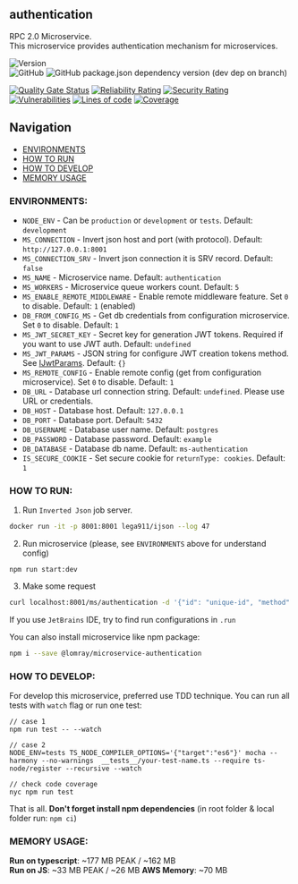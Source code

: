 authentication
-------------------

RPC 2.0 Microservice.  
This microservice provides authentication mechanism for microservices.

![Version](https://img.shields.io/badge/dynamic/json.svg?url=https%3A%2F%2Fraw.githubusercontent.com%2FLomray-Software%2Fmicroservices%2Fstaging%2Fmicroservices%2Fauthentication%2Fpackage.json&label=Staging%20version&query=$.version&colorB=blue)  
![GitHub](https://img.shields.io/github/license/Lomray-Software/microservices)
![GitHub package.json dependency version (dev dep on branch)](https://img.shields.io/github/package-json/dependency-version/Lomray-Software/microservices/dev/typescript/staging)

[![Quality Gate Status](https://sonarqube-proxy.lomray.com/status/microservices-authentication?token=b6ab7058149225b55075f5564fe532c9)](https://sonarqube.lomray.com/dashboard?id=microservices-authentication)
[![Reliability Rating](https://sonarqube-proxy.lomray.com/reliability/microservices-authentication?token=b6ab7058149225b55075f5564fe532c9)](https://sonarqube.lomray.com/dashboard?id=microservices-authentication)
[![Security Rating](https://sonarqube-proxy.lomray.com/security/microservices-authentication?token=b6ab7058149225b55075f5564fe532c9)](https://sonarqube.lomray.com/dashboard?id=microservices-authentication)
[![Vulnerabilities](https://sonarqube-proxy.lomray.com/vulnerabilities/microservices-authentication?token=b6ab7058149225b55075f5564fe532c9)](https://sonarqube.lomray.com/dashboard?id=microservices-authentication)
[![Lines of code](https://sonarqube-proxy.lomray.com/lines/microservices-authentication?token=b6ab7058149225b55075f5564fe532c9)](https://sonarqube.lomray.com/dashboard?id=microservices-authentication)
[![Coverage](https://sonarqube-proxy.lomray.com/coverage/microservices-authentication?token=b6ab7058149225b55075f5564fe532c9)](https://sonarqube.lomray.com/dashboard?id=microservices-authentication)

## Navigation
- [ENVIRONMENTS](#environments)
- [HOW TO RUN](#how-to-run)
- [HOW TO DEVELOP](#how-to-develop)
- [MEMORY USAGE](#memory-usage)

### <a id="environments"></a>ENVIRONMENTS:
- `NODE_ENV` - Can be `production` or `development` or `tests`. Default: `development`
- `MS_CONNECTION` - Invert json host and port (with protocol). Default: `http://127.0.0.1:8001`
- `MS_CONNECTION_SRV` - Invert json connection it is SRV record. Default: `false`
- `MS_NAME` - Microservice name. Default: `authentication`
- `MS_WORKERS` - Microservice queue workers count. Default: `5`
- `MS_ENABLE_REMOTE_MIDDLEWARE` - Enable remote middleware feature. Set `0` to disable. Default: `1` (enabled)
- `DB_FROM_CONFIG_MS` - Get db credentials from configuration microservice. Set `0` to disable. Default: `1`
- `MS_JWT_SECRET_KEY` - Secret key for generation JWT tokens. Required if you want to use JWT auth. Default: `undefined`
- `MS_JWT_PARAMS` - JSON string for configure JWT creation tokens method. See [IJwtParams](src/services/tokens/jwt.ts). Default: `{}`
- `MS_REMOTE_CONFIG` - Enable remote config (get from configuration microservice). Set `0` to disable. Default: `1`
- `DB_URL` - Database url connection string. Default: `undefined`. Please use URL or credentials.
- `DB_HOST` - Database host. Default: `127.0.0.1`
- `DB_PORT` - Database port. Default: `5432`
- `DB_USERNAME` - Database user name. Default: `postgres`
- `DB_PASSWORD` - Database password. Default: `example`
- `DB_DATABASE` - Database db name. Default: `ms-authentication`
- `IS_SECURE_COOKIE` - Set secure cookie for `returnType: cookies`. Default: `1`

### <a id="how-to-run"></a>HOW TO RUN:
1. Run `Inverted Json` job server.
```bash
docker run -it -p 8001:8001 lega911/ijson --log 47
```
2. Run microservice (please, see `ENVIRONMENTS` above for understand config)
```
npm run start:dev
```
3. Make some request
```bash
curl localhost:8001/ms/authentication -d '{"id": "unique-id", "method": "demo", "params": {}}'
```

If you use `JetBrains` IDE, try to find run configurations in `.run`

You can also install microservice like npm package:   
```bash
npm i --save @lomray/microservice-authentication
```

### <a id="how-to-develop"></a>HOW TO DEVELOP:
For develop this microservice, preferred use TDD technique.
You can run all tests with `watch` flag or run one test:
```
// case 1
npm run test -- --watch

// case 2
NODE_ENV=tests TS_NODE_COMPILER_OPTIONS='{"target":"es6"}' mocha --harmony --no-warnings  __tests__/your-test-name.ts --require ts-node/register --recursive --watch

// check code coverage
nyc npm run test
```

That is all. **Don't forget install npm dependencies**
(in root folder & local folder run:  `npm ci`)

### <a id="memory-usage"></a>MEMORY USAGE:

__Run on typescript__: ~177 MB PEAK / ~162 MB  
__Run on JS__: ~33 MB PEAK / ~26 MB
__AWS Memory__: ~70 MB
